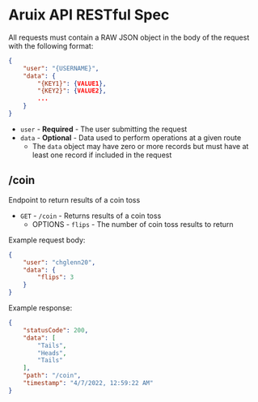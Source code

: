 # Aruix API RESTful Spec

All requests must contain a RAW JSON object in the body of the request with the following format:  

```JSON
{
    "user": "{USERNAME}",
    "data": {
        "{KEY1}": {VALUE1},
        "{KEY2}": {VALUE2},
        ...
    }
}
```

- `user` - **Required** - The user submitting the request
- `data` - **Optional** - Data used to perform operations at a given route
    - The `data` object may have zero or more records but must have at least one record if included in the request 

## /coin

Endpoint to return results of a coin toss

- `GET` - `/coin` - Returns results of a coin toss
    - OPTIONS - `flips` - The number of coin toss results to return

Example request body: 
```JSON
{
    "user": "chglenn20",
    "data": {
        "flips": 3
    }
}
```

Example response: 
```JSON
{
    "statusCode": 200,
    "data": [
        "Tails",
        "Heads",
        "Tails"
    ],
    "path": "/coin",
    "timestamp": "4/7/2022, 12:59:22 AM"
}
```
